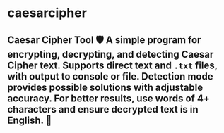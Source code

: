 # caesarcipher
## Caesar Cipher Tool 🛡️    A simple program for **encrypting, decrypting, and detecting** Caesar Cipher text. Supports direct text and `.txt` files, with output to console or file. Detection mode provides possible solutions with adjustable accuracy. For better results, use words of 4+ characters and ensure decrypted text is in English. 🚀
